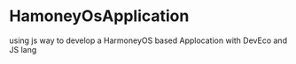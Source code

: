 # HamoneyOsApplication
using js way to develop a HarmoneyOS based Applocation with DevEco and JS lang 
